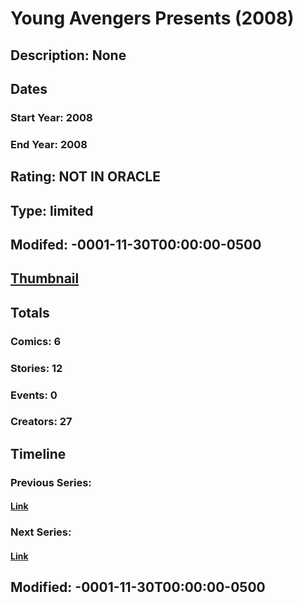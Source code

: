 # Young Avengers Presents (2008)
## Description: None
## Dates
### Start Year: 2008
### End Year: 2008
## Rating: NOT IN ORACLE
## Type: limited
## Modifed: -0001-11-30T00:00:00-0500
## [Thumbnail](http://i.annihil.us/u/prod/marvel/i/mg/8/a0/4bc33e511a5d4.jpg)
## Totals
### Comics: 6
### Stories: 12
### Events: 0
### Creators: 27
## Timeline
### Previous Series: 
#### [Link]()
### Next Series: 
#### [Link]()
## Modified: -0001-11-30T00:00:00-0500